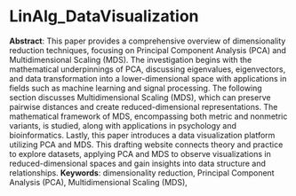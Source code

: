 # LinAlg_DataVisualization

**Abstract**: This paper provides a comprehensive overview of dimensionality reduction techniques, focusing on Principal Component Analysis (PCA) and Multidimensional Scaling (MDS). The investigation begins with the mathematical underpinnings of PCA, discussing eigenvalues, eigenvectors, and data transformation into a lower-dimensional space with applications in fields such as machine learning and signal processing.
The following section discusses Multidimensional Scaling (MDS), which can preserve pairwise distances and create reduced-dimensional representations. The mathematical framework of MDS, encompassing both metric and nonmetric variants, is studied, along with applications in psychology and bioinformatics.
Lastly, this paper introduces a data visualization platform utilizing PCA and MDS. This drafting website connects theory and practice to explore datasets, applying PCA and MDS to observe visualizations in reduced-dimensional spaces and gain insights into data structure and relationships.
**Keywords**: dimensionality reduction, Principal Component Analysis (PCA), Multidimensional Scaling (MDS),
